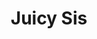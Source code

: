 ---
abv: 4.5%
alt:
availability: Keg
bitterness: 
description: Not for the faint of heart. Freshly Juiced Pineapple and Orange Juice in this IPA. Yep there's pulp.
gravity: 
hops: 
ibu: 40
img: juicy-sis.jpg
layout: beer
malt: 
modal-id: juicy-sis
title: Juicy Sis
on-tap: nope
sourness: 
style: IPA w/ OJ & Pineapple Juice
---